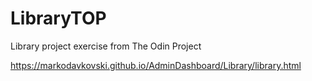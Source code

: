 # LibraryTOP
Library project exercise from The Odin Project

https://markodavkovski.github.io/AdminDashboard/Library/library.html

